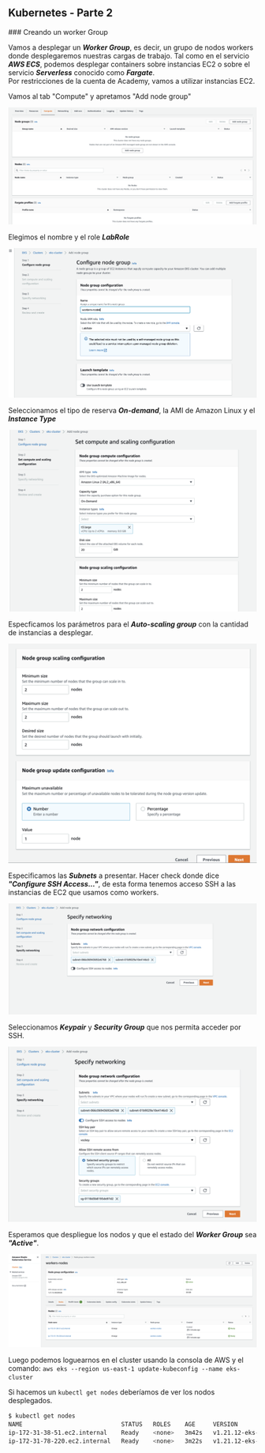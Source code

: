 ## Kubernetes - Parte 2

### Creando un worker Group

Vamos a desplegar un ***Worker Group***, es decir, un grupo de nodos workers donde desplegaremos nuestras cargas de trabajo. Tal como en el servicio ***AWS ECS***, podemos desplegar containers sobre instancias EC2 o sobre el servicio ***Serverless*** conocido como ***Fargate***.  
Por restricciones de la cuenta de Academy, vamos a utilizar instancias EC2. 

Vamos al tab "Compute" y apretamos "Add node group"

![workers01](Extras/Imagenes/laboratorioK8s/worker01.png)

Elegimos el nombre y el role ***LabRole***

![workers02](Extras/Imagenes/laboratorioK8s/worker02.png)

Seleccionamos el tipo de reserva ***On-demand***, la AMI de Amazon Linux y el ***Instance Type***

![workers01](Extras/Imagenes/laboratorioK8s/worker03.png)

Especficamos los parámetros para el ***Auto-scaling group*** con la cantidad de instancias a desplegar.

![workers01](Extras/Imagenes/laboratorioK8s/worker04.png)

Especificamos las ***Subnets*** a presentar. Hacer check donde dice ***"Configure SSH Access..."***, de esta forma tenemos acceso SSH a las instancias de EC2 que usamos como workers.

![workers01](Extras/Imagenes/laboratorioK8s/worker05.png)

Seleccionamos ***Keypair*** y ***Security Group*** que nos permita acceder por SSH.

![workers01](Extras/Imagenes/laboratorioK8s/worker06.png)

Esperamos que despliegue los nodos y que el estado del ***Worker Group*** sea ***"Active"***.

![workers01](Extras/Imagenes/laboratorioK8s/worker07.png)


Luego podemos loguearnos en el cluster usando la consola de AWS y el comando: `aws eks --region us-east-1 update-kubeconfig --name eks-cluster`

Si hacemos un `kubectl get nodes` deberíamos de ver los nodos desplegados.

```bash
$ kubectl get nodes
NAME                            STATUS   ROLES    AGE     VERSION
ip-172-31-38-51.ec2.internal    Ready    <none>   3m42s   v1.21.12-eks-5308cf7
ip-172-31-78-220.ec2.internal   Ready    <none>   3m22s   v1.21.12-eks-5308cf7
```
